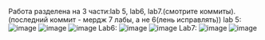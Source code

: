 Работа разделена на 3 части:lab 5, lab6, lab7.(смотрите коммиты).(последний коммит - мердж 7 лабы, а не 6(лень исправлять))
lab 5:
![image](https://user-images.githubusercontent.com/100952665/206904272-3566f991-1d03-4184-841a-6e1843eec9aa.png)
![image](https://user-images.githubusercontent.com/100952665/206904302-59db9e43-57bf-4d95-9df9-aebb2f32172d.png)
![image](https://user-images.githubusercontent.com/100952665/206904334-9ba90455-2918-4234-849c-b7100bfd531a.png)
Lab6:
![image](https://user-images.githubusercontent.com/100952665/206904373-5d59c1fe-9fe9-458b-a1dc-31c46a052888.png)
![image](https://user-images.githubusercontent.com/100952665/206904396-61317346-55bf-45de-a935-781329fd20e9.png)
Lab7:
![image](https://user-images.githubusercontent.com/100952665/206904456-399d2aaf-9d01-446d-902c-5db89769756f.png)
![image](https://user-images.githubusercontent.com/100952665/206904467-6def13e8-c6bf-4126-b9cb-503689913726.png)
